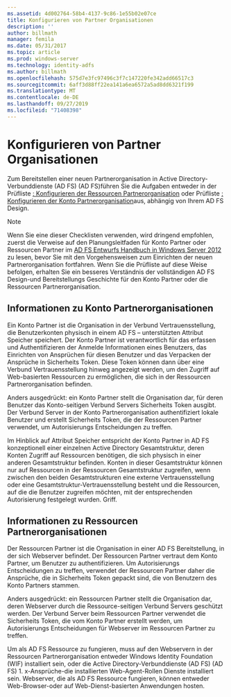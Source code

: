 ```yaml
---
ms.assetid: 4d002764-58b4-4137-9c86-1e55b02e07ce
title: Konfigurieren von Partner Organisationen
description: ''
author: billmath
manager: femila
ms.date: 05/31/2017
ms.topic: article
ms.prod: windows-server
ms.technology: identity-adfs
ms.author: billmath
ms.openlocfilehash: 575d7e3fc97496c3f7c147220fe342add66517c3
ms.sourcegitcommit: 6aff3d88ff22ea141a6ea6572a5ad8dd6321f199
ms.translationtype: MT
ms.contentlocale: de-DE
ms.lasthandoff: 09/27/2019
ms.locfileid: "71408398"
---
```

# <a name="configuring-partner-organizations"></a>Konfigurieren von Partner Organisationen

Zum Bereitstellen einer neuen Partnerorganisation in Active Directory-Verbunddienste (AD FS) \(AD FS\)führen Sie die Aufgaben entweder in der Prüfliste [: Konfigurieren der Ressourcen Partnerorganisation](Checklist--Configuring-the-Resource-Partner-Organization.md) oder Prüfliste [: Konfigurieren der Konto Partnerorganisation](Checklist--Configuring-the-Account-Partner-Organization.md)aus, abhängig von Ihrem AD FS Design.  
  
> [!NOTE]  
> Wenn Sie eine dieser Checklisten verwenden, wird dringend empfohlen, zuerst die Verweise auf den Planungsleitfaden für Konto Partner oder Ressourcen Partner im [AD FS Entwurfs Handbuch in Windows Server 2012](https://technet.microsoft.com/library/dd807036.aspx) zu lesen, bevor Sie mit den Vorgehensweisen zum Einrichten der neuen Partnerorganisation fortfahren. Wenn Sie die Prüfliste auf diese Weise befolgen, erhalten Sie ein besseres Verständnis der vollständigen AD FS Design-und Bereitstellungs Geschichte für den Konto Partner oder die Ressourcen Partnerorganisation.  
  
## <a name="about-account-partner-organizations"></a>Informationen zu Konto Partnerorganisationen  
Ein Konto Partner ist die Organisation in der Verbund Vertrauensstellung, die Benutzerkonten physisch in einem AD FS – unterstützten Attribut Speicher speichert. Der Konto Partner ist verantwortlich für das erfassen und Authentifizieren der Anmelde Informationen eines Benutzers, das Einrichten von Ansprüchen für diesen Benutzer und das Verpacken der Ansprüche in Sicherheits Token. Diese Token können dann über eine Verbund Vertrauensstellung hinweg angezeigt werden, um den Zugriff auf Web\-basierten Ressourcen zu ermöglichen, die sich in der Ressourcen Partnerorganisation befinden.  
  
Anders ausgedrückt: ein Konto Partner stellt die Organisation dar, für deren Benutzer das Konto\-seitigen Verbund Servers Sicherheits Token ausgibt. Der Verbund Server in der Konto Partnerorganisation authentifiziert lokale Benutzer und erstellt Sicherheits Token, die der Ressourcen Partner verwendet, um Autorisierungs Entscheidungen zu treffen.  
  
Im Hinblick auf Attribut Speicher entspricht der Konto Partner in AD FS konzeptionell einer einzelnen Active Directory Gesamtstruktur, deren Konten Zugriff auf Ressourcen benötigen, die sich physisch in einer anderen Gesamtstruktur befinden. Konten in dieser Gesamtstruktur können nur auf Ressourcen in der Ressourcen Gesamtstruktur zugreifen, wenn zwischen den beiden Gesamtstrukturen eine externe Vertrauensstellung oder eine Gesamtstruktur-Vertrauensstellung besteht und die Ressourcen, auf die die Benutzer zugreifen möchten, mit der entsprechenden Autorisierung festgelegt wurden. Griff.  
  
## <a name="about-resource-partner-organizations"></a>Informationen zu Ressourcen Partnerorganisationen  
Der Ressourcen Partner ist die Organisation in einer AD FS Bereitstellung, in der sich Webserver befindet. Der Ressourcen Partner vertraut dem Konto Partner, um Benutzer zu authentifizieren. Um Autorisierungs Entscheidungen zu treffen, verwendet der Ressourcen Partner daher die Ansprüche, die in Sicherheits Token gepackt sind, die von Benutzern des Konto Partners stammen.  
  
Anders ausgedrückt: ein Ressourcen Partner stellt die Organisation dar, deren Webserver durch die Ressource\-seitigen Verbund Servers geschützt werden. Der Verbund Server beim Ressourcen Partner verwendet die Sicherheits Token, die vom Konto Partner erstellt werden, um Autorisierungs Entscheidungen für Webserver im Ressourcen Partner zu treffen.  
  
Um als AD FS Ressource zu fungieren, muss auf den Webservern in der Ressourcen Partnerorganisation entweder Windows Identity Foundation \(WIF\) installiert sein, oder die Active Directory-Verbunddienste (AD FS) \(AD FS\) 1. x-Ansprüche\-die installierten Web-Agent-Rollen Dienste installiert sein. Webserver, die als AD FS Ressource fungieren, können entweder Web\-Browser\-oder auf Web\-Dienst\-basierten Anwendungen hosten.  
